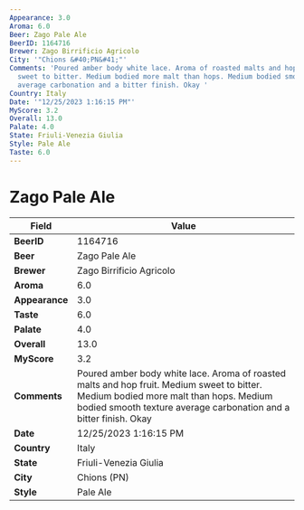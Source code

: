 ```yaml
---
Appearance: 3.0
Aroma: 6.0
Beer: Zago Pale Ale
BeerID: 1164716
Brewer: Zago Birrificio Agricolo
City: '"Chions &#40;PN&#41;"'
Comments: 'Poured amber body white lace. Aroma of roasted malts and hop fruit. Medium
  sweet to bitter. Medium bodied more malt than hops. Medium bodied smooth texture
  average carbonation and a bitter finish. Okay '
Country: Italy
Date: '"12/25/2023 1:16:15 PM"'
MyScore: 3.2
Overall: 13.0
Palate: 4.0
State: Friuli-Venezia Giulia
Style: Pale Ale
Taste: 6.0
---
```


# Zago Pale Ale

| Field         | Value |
|---------------|-------|
| **BeerID** | 1164716 |
| **Beer** | Zago Pale Ale |
| **Brewer** | Zago Birrificio Agricolo |
| **Aroma** | 6.0 |
| **Appearance** | 3.0 |
| **Taste** | 6.0 |
| **Palate** | 4.0 |
| **Overall** | 13.0 |
| **MyScore** | 3.2 |
| **Comments** | Poured amber body white lace. Aroma of roasted malts and hop fruit. Medium sweet to bitter. Medium bodied more malt than hops. Medium bodied smooth texture average carbonation and a bitter finish. Okay  |
| **Date** | 12/25/2023 1:16:15 PM |
| **Country** | Italy |
| **State** | Friuli-Venezia Giulia |
| **City** | Chions &#40;PN&#41; |
| **Style** | Pale Ale |
